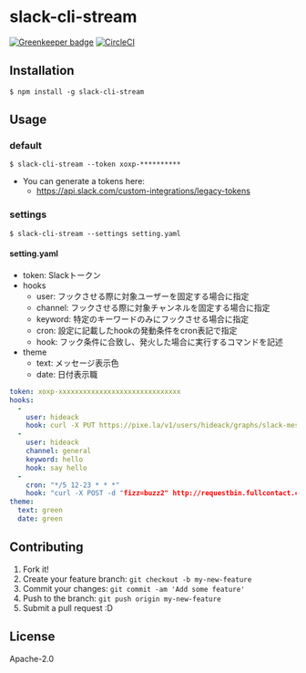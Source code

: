 # slack-cli-stream

[![Greenkeeper badge](https://badges.greenkeeper.io/hideack/slack-cli-stream.svg)](https://greenkeeper.io/)
[![CircleCI](https://circleci.com/gh/hideack/slack-cli-stream.svg?style=svg)](https://circleci.com/gh/hideack/slack-cli-stream)

## Installation

```
$ npm install -g slack-cli-stream
```

## Usage
### default

```
$ slack-cli-stream --token xoxp-**********
```

- You can generate a tokens here: 
  - https://api.slack.com/custom-integrations/legacy-tokens

### settings

```
$ slack-cli-stream --settings setting.yaml
```

#### setting.yaml
- token: Slackトークン
- hooks
  - user: フックさせる際に対象ユーザーを固定する場合に指定
  - channel: フックさせる際に対象チャンネルを固定する場合に指定
  - keyword: 特定のキーワードのみにフックさせる場合に指定
  - cron: 設定に記載したhookの発動条件をcron表記で指定
  - hook: フック条件に合致し、発火した場合に実行するコマンドを記述
- theme
  - text: メッセージ表示色
  - date: 日付表示職

```yaml
token: xoxp-xxxxxxxxxxxxxxxxxxxxxxxxxxxxxx
hooks:
  -
    user: hideack
    hook: curl -X PUT https://pixe.la/v1/users/hideack/graphs/slack-message/increment -H 'X-USER-TOKEN:xxxx' -H 'Content-Length:0'
  -
    user: hideack
    channel: general
    keyword: hello
    hook: say hello
  -
    cron: "*/5 12-23 * * *"
    hook: "curl -X POST -d "fizz=buzz2" http://requestbin.fullcontact.com/xxxxxxx"
theme:
  text: green
  date: green
```

## Contributing

1. Fork it!
2. Create your feature branch: `git checkout -b my-new-feature`
3. Commit your changes: `git commit -am 'Add some feature'`
4. Push to the branch: `git push origin my-new-feature`
5. Submit a pull request :D

## License

Apache-2.0

